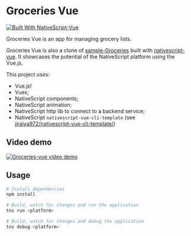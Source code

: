 # Groceries Vue

[![Built With NativeScript-Vue](https://img.shields.io/badge/built_with-nativescript--vue-42B883.svg)](https://nativescript-vue.org/#/)

Groceries Vue is an app for managing grocery lists.

Groceries Vue  is also a clone of [sample-Groceries](https://github.com/NativeScript/sample-Groceries)
built with [nativescript-vue](https://github.com/rigor789/nativescript-vue). It
showcases the potential of the NativeScript platform using the Vue.js.

This project uses:

- Vue.js!
- Vuex;
- NativeScript components;
- NativeScript animation;
- NativeScript http lib to connect to a backend service;
- NativeScript `nativescript-vue-cli-template` (see [jiraiya972/nativescript-vue-cli-template/](https://github.com/jiraiya972/nativescript-vue-cli-template/))

## Video demo

[![Groceries-vue video demo](https://img.youtube.com/vi/4CdLCR_sYPc/0.jpg)](https://www.youtube.com/watch?v=4CdLCR_sYPc)

## Usage

``` bash
# Install dependencies
npm install

# Build, watch for changes and run the application
tns run <platform>

# Build, watch for changes and debug the application
tns debug <platform>
```
